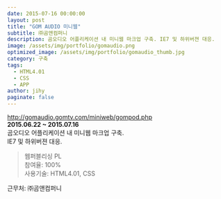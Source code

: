 ```yaml
---
date: 2015-07-16 00:00:00
layout: post
title: "GOM AUDIO 미니웹"
subtitle: ㈜곰앤컴퍼니
description: 곰오디오 어플리케이션 내 미니웹 마크업 구축. IE7 및 하위버젼 대응.
image: /assets/img/portfolio/gomaudio.png
optimized_image: /assets/img/portfolio/gomaudio_thumb.jpg
category: 구축
tags:
  - HTML4.01
  - CSS
  - APP
author: jihy
paginate: false
---
```


<a href="http://gomaudio.gomtv.com/miniweb/gompod.php">http://gomaudio.gomtv.com/miniweb/gompod.php</a><br>
**2015.06.22 ~ 2015.07.16** <br>
곰오디오 어플리케이션 내 미니웹 마크업 구축.<br>
IE7 및 하위버젼 대응.

> 웹퍼블리싱 PL <br>
참여율: 100% <br>
사용기술: HTML4.01, CSS

근무처: ㈜곰앤컴퍼니